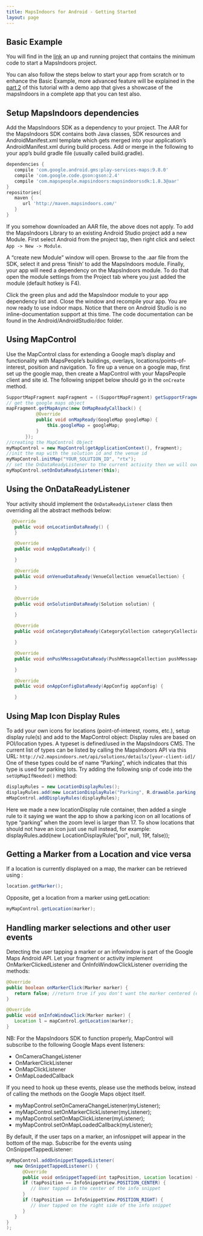 ```yaml
---
title: MapsIndoors for Android - Getting Started
layout: page
---
```


## Basic Example

You will find in the [link](https://github.com/namine92/mapsIndoorAndroidTut) an up and running project that contains the minimum code to start a MapsIndoors project.

You can also follow the steps below to start your app from scratch or to enhance the Basic Example, more advanced feature will be explained in the [part 2](/android/guidepart2) of this tutorial with a demo app that gives a showcase of the mapsIndoors in a complete app that you can test also.

## Setup MapsIndoors dependencies

Add the MapsIndoors SDK as a dependency to your project.
The AAR for the MapsIndoors SDK contains both Java classes, SDK resources and AndroidManifest.xml template which gets merged into your application’s AndroidManifest.xml during build process.
Add or merge in the following to your app’s build gradle file (usually called build.gradle).

```groovy
dependencies {
   compile 'com.google.android.gms:play-services-maps:9.8.0'
   compile 'com.google.code.gson:gson:2.4'
   compile 'com.mapspeople.mapsindoors:mapsindoorssdk:1.8.3@aar'
}
repositories{
   maven {
      url 'http://maven.mapsindoors.com/'
   }
}
```

If you somehow downloaded an AAR file, the above does not apply.
To add the MapsIndoors Library to an existing Android Studio project add a new Module. First select Android from the project tap, then right click and select `App -> New -> Module`.

A “create new Module” window will open. Browse to the .aar file from the SDK, select it and press ‘finish’ to add the MapsIndoors module.
Finally, your app will need a dependency on the MapsIndoors module. To do that open the module settings from the Project tab where you just added the module (default hotkey is F4).

Click the green plus and add the MapsIndoor module to your app dependency list and. Close the window and recompile your app. You are now ready to use indoor maps.
Notice that there on Android Studio is no inline-documentation support at this time. The code documentation can be found in the Android/AndroidStudio/doc folder.

## Using MapControl

Use the MapControl class for extending a Google map’s display and functionality with MapsPeople’s buildings, overlays, locations/points-of-interest, position and navigation.
To fire up a venue on a google map, first set up the google map, then create a MapControl with your MapsPeople client and site id.
The following snippet below should go in the `onCreate` method.

```java
SupportMapFragment mapFragment = ((SupportMapFragment) getSupportFragmentManager().findFragmentById(R.id.map_fragment));
// get the google maps object
mapFragment.getMapAsync(new OnMapReadyCallback() {
           @Override
           public void onMapReady(GoogleMap googleMap) {
               this.googleMap = googleMap;
           }
       });
//creating the MapControl Object
myMapControl = new MapControl(getApplicationContext(), fragment);
//init the map with the solution id and the venue id
myMapControl.initMap("YOUR_SOLUTION_ID", "rtx");
// set the OnDataReadyListener to the current activity then we will override all the required methods
myMapControl.setOnDataReadyListener(this);
```
## Using the OnDataReadyListener
Your activity should implement the `OnDataReadyListener` class then overriding all the abstract methods below:

```java
  @Override
   public void onLocationDataReady() {
   }

   @Override
   public void onAppDataReady() {

   }

   @Override
   public void onVenueDataReady(VenueCollection venueCollection) {

   }

   @Override
   public void onSolutionDataReady(Solution solution) {

   }

   @Override
   public void onCategoryDataReady(CategoryCollection categoryCollection) {

   }

   @Override
   public void onPushMessageDataReady(PushMessageCollection pushMessageCollection) {

   }

   @Override
   public void onAppConfigDataReady(AppConfig appConfig) {

   }
```


## Using Map Icon Display Rules

To add your own icons for locations (point-of-interest, rooms, etc.), setup display rule(s) and add to the MapControl object:
Display rules are based on POI/location types. A typeset is defined/used in the MapsIndoors CMS. The current list of types can be listed by calling the MapsIndoors API via this URL:
`http://v2.mapsindoors.net/api/solutions/details/[your-client-id]/`
One of these types could be of name “Parking”, which indicates that this type is used for parking lots. Try adding the following snip of code into the `setUpMapIfNeeded()` method:

```java
displayRules = new LocationDisplayRules();
displayRules.add(new LocationDisplayRule("Parking", R.drawable.parking, 17f, false));
mMapControl.addDisplayRules(displayRules);
```

Here we made a new locationDisplay rule container, then added a single rule to it saying we want the app to show a parking icon on all locations of type “parking” when the zoom level is larger than 17.
To show locations that should not have an icon just use null instead, for example:
displayRules.add(new LocationDisplayRule("poi", null, 19f, false));

## Getting a Marker from a Location and vice versa

If a location is currently displayed on a map, the marker can be retrieved using :

```java
location.getMarker();
```

Opposite, get a location from a marker using getLocation:

```java
myMapControl.getLocation(marker);
```

## Handling marker selections and other user events

Detecting the user tapping a marker or an infowindow is part of the Google Maps Android API. Let your fragment or activity implement OnMarkerClickedListener and OnInfoWindowClickListener overriding the methods:

```java
@Override
public boolean onMarkerClick(Marker marker) {
   return false; //return true if you don't want the marker centered (default Google Maps API behavior)
}

@Override
public void onInfoWindowClick(Marker marker) {
   Location l = mapControl.getLocation(marker);
}
```

NB: For the MapsIndoors SDK to function properly, MapControl will subscribe to the following Google Maps event listeners:

* OnCameraChangeListener
* OnMarkerClickListener
* OnMapClickListener
* OnMapLoadedCallback

If you need to hook up these events, please use the methods below, instead of calling the methods on the Google Maps object itself.

* myMapControl.setOnCameraChangeListener(myListener);
* myMapControl.setOnMarkerClickListener(myListener);
* myMapControl.setOnMapClickListener(myListener);
* myMapControl.setOnMapLoadedCallback(myListener);

By default, if the user taps on a marker, an infosnippet will appear in the bottom of the map. Subscribe for the events using OnSnippetTappedListener:

```java
myMapControl.addOnSnippetTappedListener(
   new OnSnippetTappedListener() {
      @Override
      public void onSnippetTapped(int tapPosition, Location location) {
      if (tapPosition == InfoSnippetView.POSITION_CENTER) {
         // User tapped in the center of the info snippet
      }
      if (tapPosition == InfoSnippetView.POSITION_RIGHT) {
         // User tapped on the right side of the info snippet
      }
   }
}
);
```
